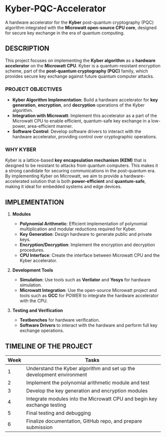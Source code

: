 # Kyber-PQC-Accelerator
A hardware accelerator for the **Kyber** post-quantum cryptography (PQC) algorithm integrated with the **Microwatt open-source CPU core**, designed for secure key exchange in the era of quantum computing.

## DESCRIPTION
This project focuses on implementing the **Kyber algorithm** as a **hardware accelerator** on the **Microwatt CPU**. Kyber is a quantum-resistant encryption scheme, part of the **post-quantum cryptography (PQC)** family, which provides secure key exchange against future quantum computer attacks.

### PROJECT OBJECTIVES
- **Kyber Algorithm Implementation**: Build a hardware accelerator for **key generation**, **encryption**, and **decryption** operations of the Kyber algorithm.
- **Integration with Microwatt**: Implement this accelerator as a part of the Microwatt CPU to enable efficient, quantum-safe key exchange in a low-power, area-efficient manner.
- **Software Control**: Develop software drivers to interact with the hardware accelerator, providing control over cryptographic operations.

### WHY KYBER
Kyber is a lattice-based **key encapsulation mechanism (KEM)** that is designed to be resistant to attacks from quantum computers. This makes it a strong candidate for securing communications in the post-quantum era. By implementing Kyber on Microwatt, we aim to provide a hardware-accelerated solution that is both **power-efficient** and **quantum-safe**, making it ideal for embedded systems and edge devices.

## IMPLEMENTATION 
1. **Modules**
   - **Polynomial Arithmetic**: Efficient implementation of polynomial multiplication and modular reductions required for Kyber.
   - **Key Generation**: Design hardware to generate public and private keys.
   - **Encryption/Decryption**: Implement the encryption and decryption procedures.
   - **CPU Interface**: Create the interface between Microwatt CPU and the Kyber accelerator.

2. **Development Tools**
   - **Simulation**: Use tools such as **Verilator** and **Yosys** for hardware simulation.
   - **Microwatt Integration**: Use the open-source Microwatt project and tools such as **GCC** for POWER to integrate the hardware accelerator with the CPU.

3. **Testing and Verification**
   - **Testbenches** for hardware verification.
   - **Software Drivers** to interact with the hardware and perform full key exchange operations.


## TIMELINE OF THE PROJECT

| Week | Tasks                                                                   |
|------|-------------------------------------------------------------------------|
| 1    | Understand the Kyber algorithm and set up the development environment   |
| 2    | Implement the polynomial arithmetic module and test                     |
| 3    | Develop the key generation and encryption modules                       |
| 4    | Integrate modules into the Microwatt CPU and begin key exchange testing |
| 5    | Final testing and debugging                                             |
| 6    | Finalize documentation, GitHub repo, and prepare submission             |

